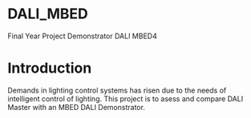 # DALI_MBED
Final Year Project Demonstrator DALI MBED4

# Introduction
Demands in lighting control systems has risen due to the needs of intelligent control of lighting. This project is to asess and compare DALI Master with an MBED DALI Demonstrator. 



